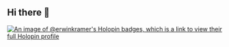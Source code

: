 ## Hi there 👋

[![An image of @erwinkramer's Holopin badges, which is a link to view their full Holopin profile](https://holopin.me/erwinkramer)](https://holopin.io/@erwinkramer)
